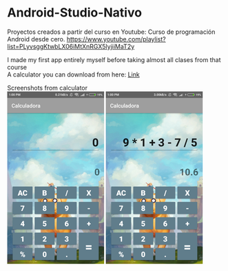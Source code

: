 # Android-Studio-Nativo
Proyectos creados a partir del curso en Youtube: Curso de programación Android desde cero. https://www.youtube.com/playlist?list=PLyvsggKtwbLX06iMtXnRGX5lyjiiMaT2y

I made my first app entirely myself before taking almost all clases from that course  
A calculator you can download from here: [Link](https://github.com/FelixJMaxwell/Android-Studio-Nativo/raw/master/Calculadora/calculadora.apk)

Screenshots from calculator  
![imagen_1](https://raw.githubusercontent.com/FelixJMaxwell/Android-Studio-Nativo/master/Calculadora/Screenshot_1.png)
![imagem_2](https://raw.githubusercontent.com/FelixJMaxwell/Android-Studio-Nativo/master/Calculadora/Screenshot_2.png)

